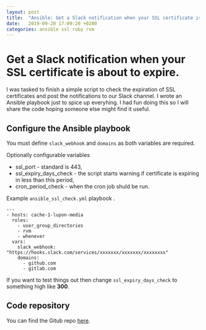 ```yaml
---
layout: post
title:  "Ansible: Get a Slack notification when your SSL certificate is about to expire"
date:   2019-09-20 17:09:20 +0200
categories: ansible ssl ruby rvm
---
```

# Get a Slack notification when your SSL certificate is about to expire.

I was tasked to finish a simple script to check the expiration of SSL certificates and post the notifications to our Slack channel. I wrote an Ansible playbook just to spice up everyhing. I had fun doing this so I will share the code hoping someone else might find it useful.

## Configure the Ansible playbook

You must define `slack_webhook` and `domains` as both variables are required.

Optionally configurable variables
* ssl_port - standard is 443,
* ssl_expiry_days_check - the script starts warning if certificate is expiring in less than this period,
* cron_period_check - when the cron job shuld be run.

Example ``ansible_ssl_check.yml`` playbook .

````
---
- hosts: cache-1-lupon-media
  roles:
    - user_group_directories
    - rvm
    - whenever
  vars:
    slack_webhook: "https://hooks.slack.com/services/xxxxxxx/xxxxxxx/xxxxxxxx"
    domains:
      - github.com
      - gitlab.com
````
If you want to test things out then change `ssl_expiry_days_check` to something high like **300**.

## Code repository

You can find the Gitub repo [here](https://github.com/neidiom/ansible_ssl_expiry_check).
